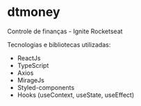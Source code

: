 # dtmoney
Controle de finanças - Ignite Rocketseat

Tecnologias e bibliotecas utilizadas:

- ReactJs
- TypeScript
- Axios
- MirageJs
- Styled-components
- Hooks (useContext, useState, useEffect)
